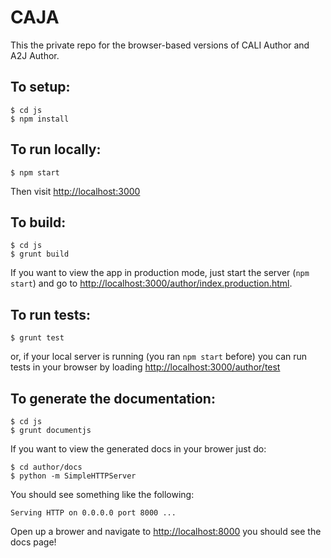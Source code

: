 CAJA
====

This the private repo for the browser-based versions of CALI Author and A2J Author.

## To setup:

```
$ cd js
$ npm install
```

## To run locally:

```
$ npm start
```

Then visit [http://localhost:3000](http://localhost:3000)

## To build:

```
$ cd js
$ grunt build
```

If you want to view the app in production mode, just start the server (`npm start`)
and go to [http://localhost:3000/author/index.production.html](http://localhost:3000/author/index.production.html).

## To run tests:

```
$ grunt test
```

or, if your local server is running (you ran `npm start` before) you can run tests in your browser
by loading [http://localhost:3000/author/test](http://localhost:3000/author/test)

## To generate the documentation:

```
$ cd js
$ grunt documentjs
```

If you want to view the generated docs in your brower just do:

```
$ cd author/docs
$ python -m SimpleHTTPServer
```

You should see something like the following:

`Serving HTTP on 0.0.0.0 port 8000 ...`

Open up a brower and navigate to [http://localhost:8000](http://localhost:8000)
you should see the docs page!
